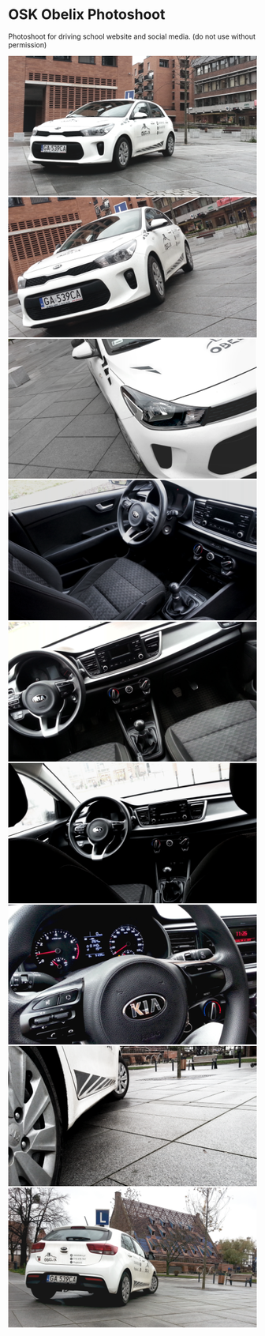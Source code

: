 # OSK Obelix Photoshoot

Photoshoot for driving school website and social media.
(do not use without permission)

![Kia Front](/images/kia_001.png)
![Kia Front](/images/kia_002.png)
![Kia Front](/images/kia_003.png)
![Kia Front](/images/kia_008.png)
![Kia Front](/images/kia_010.png)
![Kia Front](/images/kia_011.png)
![Kia Front](/images/kia_012.png)
![Kia Front](/images/kia_006.png)
![Kia Front](/images/kia_004.png)


